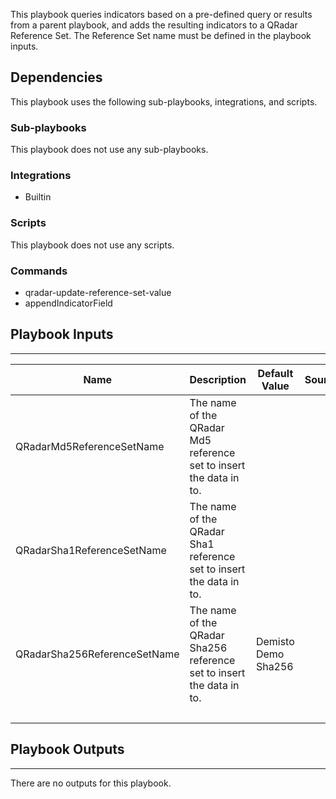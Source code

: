 This playbook queries indicators based on a pre-defined query or results from a parent playbook, and adds the resulting indicators to a QRadar Reference Set. The Reference Set name must be defined in the playbook inputs.

## Dependencies
This playbook uses the following sub-playbooks, integrations, and scripts.

### Sub-playbooks
This playbook does not use any sub-playbooks.

### Integrations
* Builtin

### Scripts
This playbook does not use any scripts.

### Commands
* qradar-update-reference-set-value
* appendIndicatorField

## Playbook Inputs
---

| **Name** | **Description** | **Default Value** | **Source** | **Required** |
| --- | --- | --- | --- | --- |
| QRadarMd5ReferenceSetName | The name of the QRadar Md5 reference set to insert the data in to. |  |  | Optional |
| QRadarSha1ReferenceSetName | The name of the QRadar Sha1 reference set to insert the data in to. |  |  | Optional |
| QRadarSha256ReferenceSetName | The name of the QRadar Sha256 reference set to insert the data in to. | Demisto Demo Sha256 |  | Optional |
|  |  |  |  | Optional |

## Playbook Outputs
---
There are no outputs for this playbook.

<!-- Playbook PNG image comes here -->